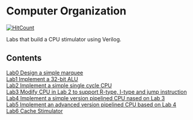 # Computer Organization

[![HitCount](http://hits.dwyl.io/wishx97/Computer_Organization.svg)](http://hits.dwyl.io/wishx97/Computer_Organization)

Labs that build a CPU stimulator using Verilog. 

## Contents
[Lab0 Design a simple marquee](https://github.com/wishx97/ComputerOrganization/tree/master/Lab0)<br />
[Lab1 Implement a 32-bit ALU](https://github.com/wishx97/ComputerOrganization/tree/master/Lab1)<br />
[Lab2 Implement a simple single cycle CPU](https://github.com/wishx97/ComputerOrganization/tree/master/Lab2)<br />
[Lab3 Modify CPU in Lab 2 to support R-type, I-type and jump instruction](https://github.com/wishx97/ComputerOrganization/tree/master/Lab3)<br />
[Lab4 Implement a simple version pipelined CPU nased on Lab 3](https://github.com/wishx97/ComputerOrganization/tree/master/Lab4)<br />
[Lab5 Implement an advanced version pipelined CPU based on Lab 4](https://github.com/wishx97/ComputerOrganization/tree/master/Lab5)<br />
[Lab6 Cache Stimulator](https://github.com/wishx97/ComputerOrganization/tree/master/Lab6)



